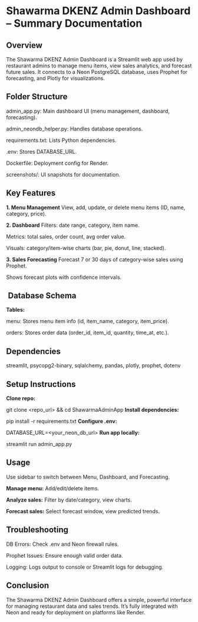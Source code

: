 # Shawarma DKENZ Admin Dashboard – Summary Documentation

## Overview

The Shawarma DKENZ Admin Dashboard is a Streamlit web app used by restaurant admins to manage menu items, view sales analytics, and forecast future sales. It connects to a Neon PostgreSQL database, uses Prophet for forecasting, and Plotly for visualizations.

## Folder Structure

admin_app.py: Main dashboard UI (menu management, dashboard, forecasting).

admin_neondb_helper.py: Handles database operations.

requirements.txt: Lists Python dependencies.

.env: Stores DATABASE_URL.

Dockerfile: Deployment config for Render.

screenshots/: UI snapshots for documentation.

## Key Features

**1. Menu Management**
View, add, update, or delete menu items (ID, name, category, price).

**2. Dashboard**
Filters: date range, category, item name.

Metrics: total sales, order count, avg order value.

Visuals: category/item-wise charts (bar, pie, donut, line, stacked).

**3. Sales Forecasting**
Forecast 7 or 30 days of category-wise sales using Prophet.

Shows forecast plots with confidence intervals.

## ️ Database Schema

**Tables:**

menu: Stores menu item info (id, item_name, category, item_price).

orders: Stores order data (order_id, item_id, quantity, time_at, etc.).

## Dependencies

streamlit, psycopg2-binary, sqlalchemy, pandas, plotly, prophet, dotenv

## Setup Instructions
**Clone repo:**

git clone <repo_url> && cd ShawarmaAdminApp
**Install dependencies:**

pip install -r requirements.txt
**Configure .env:**

DATABASE_URL=<your_neon_db_url>
**Run app locally:**

streamlit run admin_app.py

## Usage

Use sidebar to switch between Menu, Dashboard, and Forecasting.

**Manage menu:** Add/edit/delete items.

**Analyze sales:** Filter by date/category, view charts.

**Forecast sales:** Select forecast window, view predicted trends.

##  Troubleshooting

DB Errors: Check .env and Neon firewall rules.

Prophet Issues: Ensure enough valid order data.

Logging: Logs output to console or Streamlit logs for debugging.

## Conclusion

The Shawarma DKENZ Admin Dashboard offers a simple, powerful interface for managing restaurant data and sales trends. It’s fully integrated with Neon and ready for deployment on platforms like Render.

